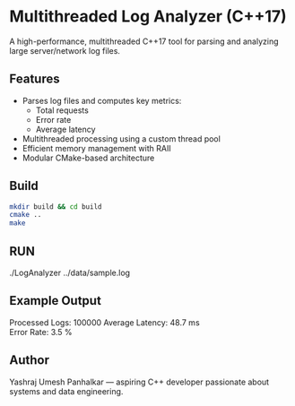 # Multithreaded Log Analyzer (C++17)

A high-performance, multithreaded C++17 tool for parsing and analyzing large server/network log files.

## Features
- Parses log files and computes key metrics:
  - Total requests
  - Error rate
  - Average latency
- Multithreaded processing using a custom thread pool
- Efficient memory management with RAII
- Modular CMake-based architecture

## Build
```bash
mkdir build && cd build
cmake ..
make
```

## RUN
./LogAnalyzer ../data/sample.log

## Example Output
Processed Logs: 100000
Average Latency: 48.7 ms  
Error Rate: 3.5 %

## Author
Yashraj Umesh Panhalkar — aspiring C++ developer passionate about systems and data engineering.